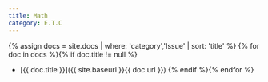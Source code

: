 ```yaml
---
title: Math
category: E.T.C
---
```


{% assign docs = site.docs | where: 'category','Issue' | sort: 'title' %}
{% for doc in docs %}{% if doc.title != null %}
* [{{ doc.title }}]({{ site.baseurl }}{{ doc.url }})
{% endif %}{% endfor %}
